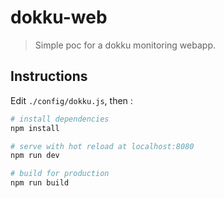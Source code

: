 # dokku-web

> Simple poc for a dokku monitoring webapp.

## Instructions

Edit `./config/dokku.js`, then :

``` bash
# install dependencies
npm install

# serve with hot reload at localhost:8080
npm run dev

# build for production
npm run build
```
